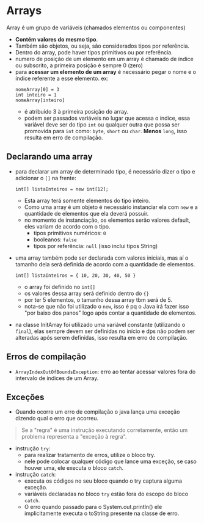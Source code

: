 # Arrays
Array é um grupo de variáveis (chamados elementos ou componentes) 
- **Contém valores do mesmo tipo**. 
- Também são objetos, ou seja, são considerados tipos por referência.
- Dentro do array, pode haver tipos primitivos ou por referência.
- numero de posição de um elemento em um array é chamado de índice ou subscrito, a primeira posição é sempre 0 (zero)
- para **acessar um elemento de um array** é necessário pegar o nome e o índice referente a esse elemento. ex:
    ```
    nomeArray[0] = 3
    int inteiro = 1
    nomeArray[inteiro]
    ```
    - é atribuído 3 à primeira posição do array.
    - podem ser passados variáveis no lugar que acessa o índice, essa variável deve ser do tipo `int` ou qualquer outra 
      que possa ser promovida para `int` como: `byte`, `short` ou `char`. **Menos** `long`, isso resulta em erro de compilação.

## Declarando uma array
- para declarar um array de determinado tipo, é necessário dizer o tipo e adicionar o `[]` na frente:
    ```
    int[] listaInteiros = new int[12];  
    ```
    - Esta array terá somente elementos do tipo inteiro.
    - Como uma array é um objeto é necessário instanciar ela com `new` e a quantidade de elementos que ela deverá possuir.
    - no momento de instanciação, os elementos serão valores default, eles variam de acordo com o tipo.
        - tipos primitivos numéricos: `0`
        - booleanos: `false`
        - tipos por referência: `null` (isso inclui tipos String)
    
- uma array também pode ser declarada com valores iniciais, mas aí o tamanho dela será definida de acordo com a quantidade de elementos.
    ```
    int[] listaInteiros = { 10, 20, 30, 40, 50 }
    ```
    - o array foi definido no `int[]`
    - os valores dessa array será definido dentro do `{}`
    - por ter 5 elementos, o tamanho dessa array tbm será de 5.
    - nota-se que não foi utilizado o `new`, isso é pq o Java irá fazer isso "por baixo dos panos" logo após contar a quantidade de elementos.
    

- na classe InitArray foi utilizado uma variável constante (utilizando o `final`), elas sempre devem ser definidas no início 
  e dps não podem ser alteradas após serem definidas, isso resulta em erro de compilação.
  
## Erros de compilação
- `ArrayIndexOutOfBoundsException`: erro ao tentar acessar valores fora do intervalo de índices de um Array.

## Exceções
- Quando ocorre um erro de compilação o java lança uma exceção dizendo qual o erro que ocorreu.

<blockquote>
    Se a "regra" é uma instrução executando corretamente, então um problema representa a "exceção à regra".
</blockquote>

- instrução `try`:
    - para realizar tratamento de erros, utilize o bloco try.
    - nele pode colocar qualquer código que lance uma exceção, se caso houver uma, ele executa o bloco `catch`.
- instrução `catch`:
    - executa os códigos no seu bloco quando o try captura alguma exceção.
    - variáveis declaradas no bloco `try` estão fora do escopo do bloco `catch`.
    - O erro quando passado para o System.out.println() ele implicitamente executa o toString presente na classe de erro.
  
    
    
